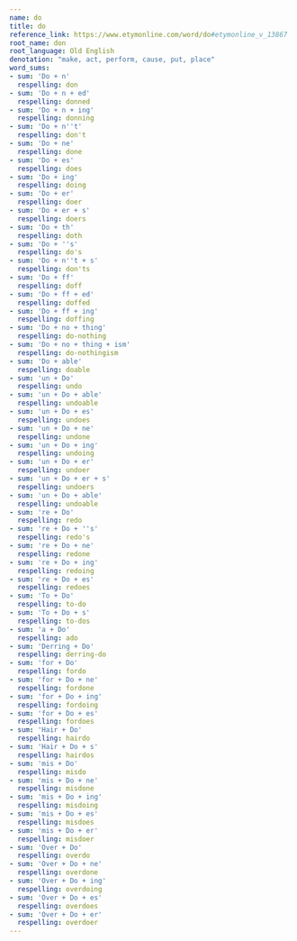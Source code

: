 ```yaml
---
name: do
title: do
reference_link: https://www.etymonline.com/word/do#etymonline_v_13867
root_name: don
root_language: Old English
denotation: "make, act, perform, cause, put, place"
word_sums:
- sum: 'Do + n'
  respelling: don
- sum: 'Do + n + ed'
  respelling: donned
- sum: 'Do + n + ing'
  respelling: donning
- sum: 'Do + n''t'
  respelling: don't
- sum: 'Do + ne'
  respelling: done
- sum: 'Do + es'
  respelling: does
- sum: 'Do + ing'
  respelling: doing
- sum: 'Do + er'
  respelling: doer
- sum: 'Do + er + s'
  respelling: doers
- sum: 'Do + th'
  respelling: doth
- sum: 'Do + ''s'
  respelling: do's
- sum: 'Do + n''t + s'
  respelling: don'ts
- sum: 'Do + ff'
  respelling: doff
- sum: 'Do + ff + ed'
  respelling: doffed
- sum: 'Do + ff + ing'
  respelling: doffing
- sum: 'Do + no + thing'
  respelling: do-nothing
- sum: 'Do + no + thing + ism'
  respelling: do-nothingism
- sum: 'Do + able'
  respelling: doable
- sum: 'un + Do'
  respelling: undo
- sum: 'un + Do + able'
  respelling: undoable
- sum: 'un + Do + es'
  respelling: undoes
- sum: 'un + Do + ne'
  respelling: undone
- sum: 'un + Do + ing'
  respelling: undoing
- sum: 'un + Do + er'
  respelling: undoer
- sum: 'un + Do + er + s'
  respelling: undoers
- sum: 'un + Do + able'
  respelling: undoable
- sum: 're + Do'
  respelling: redo
- sum: 're + Do + ''s'
  respelling: redo's
- sum: 're + Do + ne'
  respelling: redone
- sum: 're + Do + ing'
  respelling: redoing
- sum: 're + Do + es'
  respelling: redoes
- sum: 'To + Do'
  respelling: to-do
- sum: 'To + Do + s'
  respelling: to-dos
- sum: 'a + Do'
  respelling: ado
- sum: 'Derring + Do'
  respelling: derring-do
- sum: 'for + Do'
  respelling: fordo
- sum: 'for + Do + ne'
  respelling: fordone
- sum: 'for + Do + ing'
  respelling: fordoing
- sum: 'for + Do + es'
  respelling: fordoes
- sum: 'Hair + Do'
  respelling: hairdo
- sum: 'Hair + Do + s'
  respelling: hairdos
- sum: 'mis + Do'
  respelling: misdo
- sum: 'mis + Do + ne'
  respelling: misdone
- sum: 'mis + Do + ing'
  respelling: misdoing
- sum: 'mis + Do + es'
  respelling: misdoes
- sum: 'mis + Do + er'
  respelling: misdoer
- sum: 'Over + Do'
  respelling: overdo
- sum: 'Over + Do + ne'
  respelling: overdone
- sum: 'Over + Do + ing'
  respelling: overdoing
- sum: 'Over + Do + es'
  respelling: overdoes
- sum: 'Over + Do + er'
  respelling: overdoer
---
```

